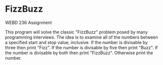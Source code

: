 FizzBuzz
========

WEBD 236 Assignment

This program will solve the classic "FizzBuzz" problem posed by many programming interviews.
The idea is to examine all of the numbers between a specified start and stop value, inclusive.
If the number is divisable by three then print "Fizz".
If the number is divisable by five then print "Buzz".
If the number is divisable by both then print "FizzBuzz".
Otherwise print the number.
